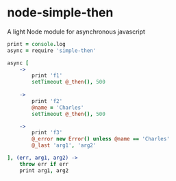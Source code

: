 # node-simple-then
A light Node module for asynchronous javascript

```coffeescript
print = console.log 
async = require 'simple-then'

async [
	->
		print 'f1'
		setTimeout @_then(), 500
		
	->
		print 'f2'
		@name = 'Charles'
		setTimeout @_then(), 500

	->
		print 'f3'
		@_error new Error() unless @name == 'Charles'
		@_last 'arg1', 'arg2'

], (err, arg1, arg2) ->
	throw err if err
	print arg1, arg2
